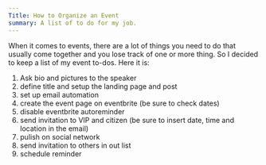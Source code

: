 ```yaml
---
Title: How to Organize an Event
summary: A list of to do for my job.
---
```

When it comes to events, there are a lot of things you need to do that usually come together and you lose track of one or more thing. So I decided to keep a list of my event to-dos. Here it is:

1. Ask bio and pictures to the speaker
2. define title and setup the landing page and post
3. set up email automation
4. create the event page on eventbrite (be sure to check dates)
5. disable eventbrite autoreminder
6. send invitation to VIP and citizen (be sure to insert date, time and location in the email)
7. pulish on social network
8. send invitation to others in out list
9. schedule reminder

